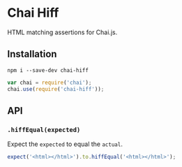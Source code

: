Chai Hiff
==========

HTML matching assertions for Chai.js.

Installation
------------

```
npm i --save-dev chai-hiff
```

```javascript
var chai = require('chai');
chai.use(require('chai-hiff'));
```

API
---

### `.hiffEqual(expected)`

Expect the `expected` to equal the `actual`.

```javascript
expect('<html></html>').to.hiffEqual('<html></html>');
```
